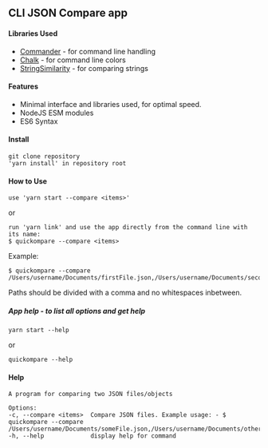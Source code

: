 ## CLI JSON Compare app

#### Libraries Used
* [Commander](https://github.com/tj/commander.js/) - for command line handling
* [Chalk](https://github.com/chalk/chalk) - for command line colors
* [StringSimilarity](https://github.com/aceakash/string-similarity) - for comparing strings

#### Features
* Minimal interface and libraries used, for optimal speed.
* NodeJS ESM modules
* ES6 Syntax

#### Install
    git clone repository
    'yarn install' in repository root

#### How to Use
    use 'yarn start --compare <items>'

or
    
    run 'yarn link' and use the app directly from the command line with its name: 
    $ quickompare --compare <items>
    

Example:

    $ quickompare --compare /Users/username/Documents/firstFile.json,/Users/username/Documents/secondFile.json

Paths should be divided with a comma and no whitespaces inbetween.

##### App help - to list all options and get help
    yarn start --help

or

    quickompare --help
    
#### Help
    A program for comparing two JSON files/objects

    Options:
    -c, --compare <items>  Compare JSON files. Example usage: - $ quickompare --compare /Users/username/Documents/someFile.json,/Users/username/Documents/otherFile.json
    -h, --help             display help for command